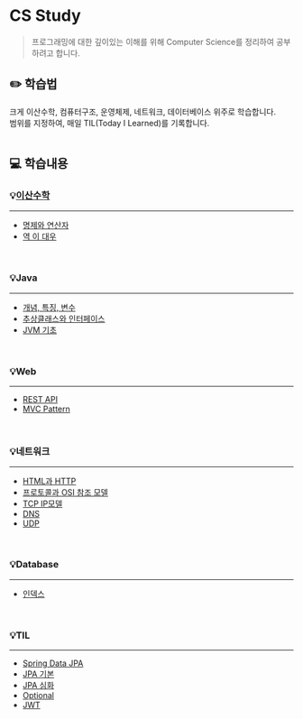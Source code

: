 # CS Study
> 프로그래밍에 대한 깊이있는 이해를 위해 Computer Science를 정리하여 공부하려고 합니다.

## ✏️ 학습법
크게 이산수학, 컴퓨터구조, 운영체제, 네트워크, 데이터베이스 위주로 학습합니다. <br/>
범위를 지정하여, 매일 TIL(Today I Learned)를 기록합니다.<br/>
<br/>

## 💻 학습내용

### 💡[이산수학](이산수학/README.md)
---
- [명제와 연산자](이산수학/01_명제와연산자.md)
- [역 이 대우](이산수학/02_역_이_대우.md)
<br/>

### 💡Java
---
- [개념, 특징, 변수](Java/개념_특징_변수.md)
- [추상클래스와 인터페이스](Java/추상클래스_인터페이스.md)
- [JVM 기초](Java/JVM_기초.md)
<br/>

### 💡Web
---
- [REST API](Web/REST_API.md)
- [MVC Pattern](Web/MVC_pattern.md)
<br/>

### 💡네트워크
---
- [HTML과 HTTP](네트워크/HTML과_HTTP.md)
- [프로토콜과 OSI 참조 모델](네트워크/프로토콜과OSI참조모델.md)
- [TCP IP모델](네트워크/TCP_IP모델.md)
- [DNS](네트워크/DNS.md)
- [UDP](네트워크/UDP.md)
<br/>


### 💡Database
---
- [인덱스](Database/인덱스.md)
<br/>

### 💡TIL
---
- [Spring Data JPA](TIL/Spring_Data_JPA.md)
- [JPA 기본](TIL/JPA_기본.md)
- [JPA 심화](TIL/JPA_심화.md)
- [Optional](TIL/Optional.md)
- [JWT](TIL/JWT.md)
